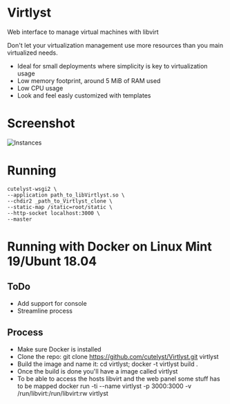 # Virtlyst
Web interface to manage virtual machines with libvirt

Don't let your virtualization management use more resources than you main virtualized needs.

 * Ideal for small deployments where simplicity is key to virtualization usage
 * Low memory footprint, around 5 MiB of RAM used
 * Low CPU usage
 * Look and feel easly customized with templates
 
# Screenshot

![Instances](http://i67.tinypic.com/161yn1d.png)

# Running

    cutelyst-wsgi2 \
    --application path_to_libVirtlyst.so \
    --chdir2 _path_to_Virtlyst_clone \
    --static-map /static=root/static \
    --http-socket localhost:3000 \
    --master

# Running with Docker on Linux Mint 19/Ubunt 18.04
## ToDo
* Add support for console
* Streamline process

## Process
* Make sure Docker is installed  
* Clone the repo: git clone https://github.com/cutelyst/Virtlyst.git virtlyst
* Build the image and name it: cd virtlyst; docker -t virtlyst build .
* Once the build is done you'll have a image called virtlyst
* To be able to access the hosts libvirt and the web panel some stuff has to be mapped
  docker run -ti --name virtlyst -p 3000:3000 -v /run/libvirt:/run/libvirt:rw virtlyst
